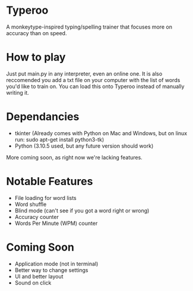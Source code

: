 # Typeroo
A monkeytype-inspired typing/spelling trainer that focuses more on accuracy than on speed.

# How to play
Just put main.py in any interpreter, even an online one. It is also reccomended you add a txt file on your computer with the list of words you'd like to train on. You can load this onto Typeroo instead of manually writing it.

# Dependancies
- tkinter (Already comes with Python on Mac and Windows, but on linux run: sudo apt-get install python3-tk)
- Python (3.10.5 used, but any future version should work)

More coming soon, as right now we're lacking features.

# Notable Features
- File loading for word lists
- Word shuffle
- Blind mode (can't see if you got a word right or wrong)
- Accuracy counter
- Words Per Minute (WPM) counter

# Coming Soon
- Application mode (not in terminal)
- Better way to change settings
- UI and better layout
- Sound on click
